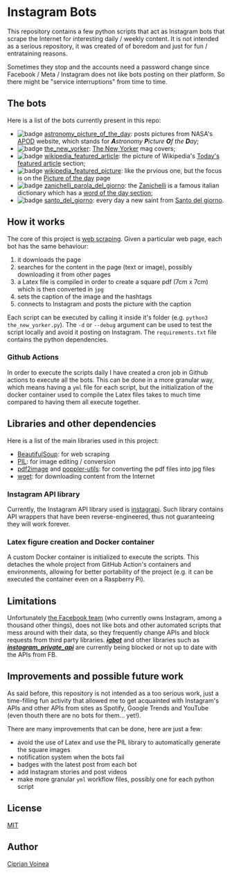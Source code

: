 # Instagram Bots

This repository contains a few python scripts that act as Instagram bots that scrape the Internet for interesting daily / weekly content.
It is not intended as a serious repository, it was created of of boredom and just for fun / entrataining reasons.

Sometimes they stop and the accounts need a password change since Facebook / Meta / Instagram does not like bots posting on their platform.
So there might be "service interruptions" from time to time.

## The bots
Here is a list of the bots currently present in this repo:
- ![badge](https://img.shields.io/endpoint?url=https://raw.githubusercontent.com/cipz/InstagramBots/master/badges/starsfromnasa.json) [astronomy_picture_of_the_day](https://www.instagram.com/starsfromnasa/): posts pictures from NASA's [APOD](https://apod.nasa.gov/apod/) website, which stands for ***A**stronomy **P**icture **O**f the **D**ay*;
- ![badge](https://img.shields.io/endpoint?url=https://raw.githubusercontent.com/cipz/InstagramBots/master/badges/newyorkermagcovers.json) [the_new_yorker](https://www.instagram.com/newyorkermagcovers/): [The New Yorker](https://www.newyorker.com/magazine) mag covers;
- ![badge](https://img.shields.io/endpoint?url=https://raw.githubusercontent.com/cipz/InstagramBots/master/badges/wikipediaarticledaily.json) [wikipedia_featured_article](https://www.instagram.com/wikipediaarticledaily/): the picture of Wikipedia's [Today's featured article](https://en.wikipedia.org/wiki/Wikipedia:Today%27s_featured_article) section;
- ![badge](https://img.shields.io/endpoint?url=https://raw.githubusercontent.com/cipz/InstagramBots/master/badges/wikipediapictureoftheday.json) [wikipedia_featured_picture](https://www.instagram.com/wikipediapictureoftheday/): like the prvious one, but the focus is on the [Picture of the day](https://en.wikipedia.org/wiki/Wikipedia:Picture_of_the_day) page
- ![badge](https://img.shields.io/endpoint?url=https://raw.githubusercontent.com/cipz/InstagramBots/master/badges/paroladelgiornozanichelli.json) [zanichelli_parola_del_giorno](https://www.instagram.com/paroladelgiornozanichelli/): the [Zanichelli](http://dizionari.zanichelli.it/) is a famous italian dictionary which has a [word of the day section](https://dizionaripiu.zanichelli.it/cultura-e-attualita/le-parole-del-giorno/parola-del-giorno/);
- ![badge](https://img.shields.io/endpoint?url=https://raw.githubusercontent.com/cipz/InstagramBots/master/badges/ilsantodioggi.json) [santo_del_giorno](https://www.instagram.com/ilsantodioggi/): every day a new saint from [Santo del giorno](https://www.santodelgiorno.it/).

## How it works

The core of this project is [web scraping](https://en.wikipedia.org/wiki/Web_scraping).
Given a particular web page, each bot has the same behaviour:
1) it downloads the page
2) searches for the content in the page (text or image), possibly downloading it from other pages
3) a Latex file is compiled in order to create a square pdf (7cm x 7cm) which is then converted in `jpg`
4) sets the caption of the image and the hashtags
5) connects to Instagram and posts the picture with the caption

Each script can be executed by calling it inside it's folder (e.g. `python3 the_new_yorker.py`).
The `-d` or `--debug` argument can be used to test the script locally and avoid it posting on Instagram.
The `requirements.txt` file contains the python dependencies.

### Github Actions

In order to execute the scripts daily I have created a cron job in Github actions to execute all the bots.
This can be done in a more granular way, which means having a `yml` file for each script, but the initialization of the docker container used to compile the Latex files takes to much time compared to having them all execute together.

## Libraries and other dependencies

Here is a list of the main libraries used in this project:
- [BeautifulSoup](https://www.crummy.com/software/BeautifulSoup/bs4/doc/): for web scraping
- [PIL](https://pillow.readthedocs.io/en/stable/): for image editing / conversion
- [pdf2image](https://github.com/Belval/pdf2image) and [poppler-utils](https://pypi.org/project/python-poppler/): for converting the pdf files into jpg files
- [wget](https://pypi.org/project/wget/): for downloading content from the Internet

### Instagram API library

Currently, the Instagram API library used is [instagrapi](https://adw0rd.github.io/instagrapi/).
Such library contains API wrappers that have been reverse-engineered, thus not guaranteeing they will work forever.

### Latex figure creation and Docker container

A custom Docker container is initialized to execute the scripts.
This detaches the whole project from GitHub Action's containers and environments, allowing for better portability of the project (e.g. it can be executed the container even on a Raspberry Pi).

## Limitations
Unfortunately [the Facebook team](https://github.com/facebook) (who currently owns Instagram, among a thousand other things), does not like bots and other automated scripts that mess around with their data, so they frequently change APIs and block requests from third party libraries.
***[igbot](https://github.com/ohld/igbot/)*** and other libraries such as ***[instagram_private_api](https://github.com/ping/instagram_private_api/)*** are currently being blocked or not up to date with the APIs from FB.

## Improvements and possible future work

As said before, this repository is not intended as a too serious work, just a time-filling fun activity that allowed me to get acquainted with Instagram's APIs and other APIs from sites as Spotify, Google Trends and YouTube (even thouth there are no bots for them... yet!).

There are many improvements that can be done, here are just a few:
- avoid the use of Latex and use the PIL library to automatically generate the square images
- notification system when the bots fail
- badges with the latest post from each bot
- add Instagram stories and post videos
- make more granular `yml` workflow files, possibly one for each python script

## License

[MIT](https://opensource.org/licenses/MIT)

## Author

[Ciprian Voinea](https://www.linkedin.com/in/cvoinea/)

